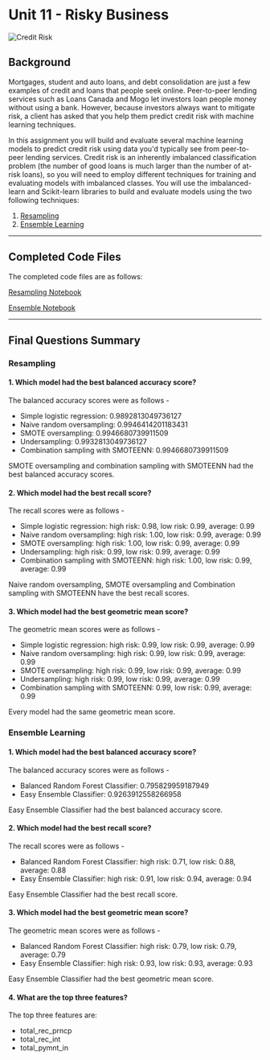 # Unit 11 - Risky Business
 
![Credit Risk](credit-risk.jpg)

## Background

Mortgages, student and auto loans, and debt consolidation are just a few examples of credit and loans that people seek online. Peer-to-peer lending services such as Loans Canada and Mogo let investors loan people money without using a bank. However, because investors always want to mitigate risk, a client has asked that you help them predict credit risk with machine learning techniques.

In this assignment you will build and evaluate several machine learning models to predict credit risk using data you'd typically see from peer-to-peer lending services. Credit risk is an inherently imbalanced classification problem (the number of good loans is much larger than the number of at-risk loans), so you will need to employ different techniques for training and evaluating models with imbalanced classes. You will use the imbalanced-learn and Scikit-learn libraries to build and evaluate models using the two following techniques:

1. [Resampling](#Resampling)
2. [Ensemble Learning](#Ensemble-Learning)

- - -

## Completed Code Files

The completed code files are as follows:

[Resampling Notebook](Credit_risk_resampling.ipynb)

[Ensemble Notebook](credit_risk_ensemble.ipynb)

- - -

## Final Questions Summary

### Resampling

#### 1. Which model had the best balanced accuracy score?

   The balanced accuracy scores were as follows - 

   * Simple logistic regression: 0.9892813049736127
   * Naive random oversampling: 0.9946414201183431
   * SMOTE oversampling: 0.9946680739911509
   * Undersampling: 0.9932813049736127
   * Combination sampling with SMOTEENN: 0.9946680739911509
   
   SMOTE oversampling and combination sampling with SMOTEENN had the best balanced accuracy scores.

#### 2. Which model had the best recall score?

   The recall scores were as follows - 
   * Simple logistic regression: high risk: 0.98, low risk: 0.99, average: 0.99
   * Naive random oversampling: high risk: 1.00, low risk: 0.99, average: 0.99
   * SMOTE oversampling: high risk: 1.00, low risk: 0.99, average: 0.99
   * Undersampling: high risk: 0.99, low risk: 0.99, average: 0.99
   * Combination sampling with SMOTEENN: high risk: 1.00, low risk: 0.99, average: 0.99
   
   Naive random oversampling, SMOTE oversampling and Combination sampling with SMOTEENN have the best recall scores.

#### 3. Which model had the best geometric mean score?

   The geometric mean scores were as follows - 
   * Simple logistic regression: high risk: 0.99, low risk: 0.99, average: 0.99
   * Naive random oversampling: high risk: 0.99, low risk: 0.99, average: 0.99
   * SMOTE oversampling: high risk: 0.99, low risk: 0.99, average: 0.99
   * Undersampling: high risk: 0.99, low risk: 0.99, average: 0.99
   * Combination sampling with SMOTEENN: 0.99, low risk: 0.99, average: 0.99
   
   Every model had the same geometric mean score.


### Ensemble Learning

#### 1. Which model had the best balanced accuracy score?

   The balanced accuracy scores were as follows - 

   * Balanced Random Forest Classifier: 0.795829959187949
   * Easy Ensemble Classifier: 0.9263912558266958
   
   Easy Ensemble Classifier had the best balanced accuracy score.

#### 2. Which model had the best recall score?

   The recall scores were as follows - 

   * Balanced Random Forest Classifier: high risk: 0.71, low risk: 0.88, average: 0.88
   * Easy Ensemble Classifier: high risk: 0.91, low risk: 0.94, average: 0.94
   
   Easy Ensemble Classifier had the best recall score.

#### 3. Which model had the best geometric mean score?

   The geometric mean scores were as follows - 

   * Balanced Random Forest Classifier: high risk: 0.79, low risk: 0.79, average: 0.79
   * Easy Ensemble Classifier: high risk: 0.93, low risk: 0.93, average: 0.93
   
   Easy Ensemble Classifier had the best geometric mean score.

#### 4. What are the top three features?

   The top three features are: 
   
   * total_rec_prncp
   * total_rec_int
   * total_pymnt_in
   
